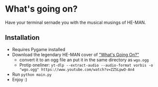 # What's going on?

Have your terminal sernade you with the musical musings of HE-MAN.

## Installation

- Requires Pygame installed
- Download the legendary HE-MAN cover of ["What's Going On?"](https://www.youtube.com/watch?v=ZZ5LpwO-An4)
	- convert it to an ogg file an put it in the same directory as `wgo.ogg`
	- Protip oneliner: `yt-dlp --extract-audio --audio-format vorbis -o "wgo.ogg" https://www.youtube.com/watch?v=ZZ5LpwO-An4`
- Run `python main.py`
- Enjoy :)
